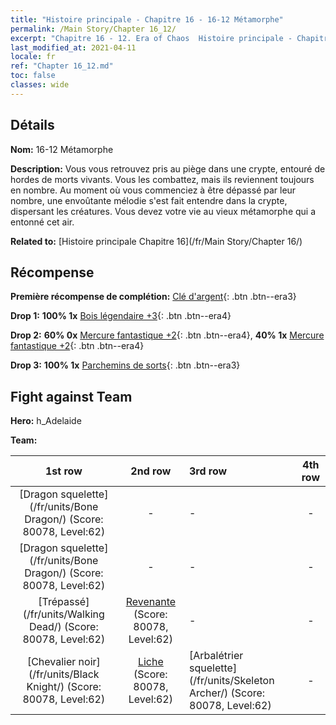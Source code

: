 ```yaml
---
title: "Histoire principale - Chapitre 16 - 16-12 Métamorphe"
permalink: /Main Story/Chapter 16_12/
excerpt: "Chapitre 16 - 12. Era of Chaos  Histoire principale - Chapitre 16_12. 16-12 Métamorphe"
last_modified_at: 2021-04-11
locale: fr
ref: "Chapter 16_12.md"
toc: false
classes: wide
---
```


## Détails

 **Nom:** 16-12 Métamorphe

 **Description:** Vous vous retrouvez pris au piège dans une crypte, entouré de hordes de morts vivants. Vous les combattez, mais ils reviennent toujours en nombre. Au moment où vous commenciez à être dépassé par leur nombre, une envoûtante mélodie s'est fait entendre dans la crypte, dispersant les créatures. Vous devez votre vie au vieux métamorphe qui a entonné cet air.

 **Related to:** [Histoire principale Chapitre 16](/fr/Main Story/Chapter 16/)

## Récompense

 **Première récompense de complétion:** [Clé d'argent](/fr/Items/con_693/){: .btn .btn--era3}

 **Drop 1:** **100% 1x** [Bois légendaire +3](/fr/Items/mat_55/){: .btn .btn--era4}

 **Drop 2:** **60% 0x** [Mercure fantastique +2](/fr/Items/mat_49/){: .btn .btn--era4}, **40% 1x** [Mercure fantastique +2](/fr/Items/mat_49/){: .btn .btn--era4}

 **Drop 3:** **100% 1x** [Parchemins de sorts](/fr/Items/con_694/){: .btn .btn--era3}


## Fight against Team
 **Hero:** h_Adelaide

 **Team:**


  | 1st row | 2nd row | 3rd row | 4th row |
  |:----:|:----:|:----|:----:|
  | [Dragon squelette](/fr/units/Bone Dragon/) (Score: 80078, Level:62)  | - | - | - |
  | [Dragon squelette](/fr/units/Bone Dragon/) (Score: 80078, Level:62)  | - | - | - |
  | [Trépassé](/fr/units/Walking Dead/) (Score: 80078, Level:62)  | [Revenante](/fr/units/Wight/) (Score: 80078, Level:62)  | - | - |
  | [Chevalier noir](/fr/units/Black Knight/) (Score: 80078, Level:62)  | [Liche](/fr/units/Lich/) (Score: 80078, Level:62)  | [Arbalétrier squelette](/fr/units/Skeleton Archer/) (Score: 80078, Level:62)  | - |


